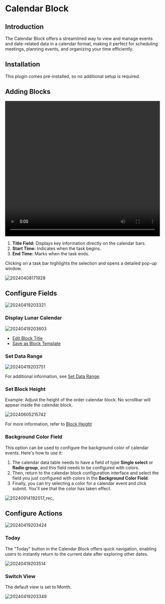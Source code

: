 # Calendar Block

<PluginInfo name="calendar"></PluginInfo>

## Introduction

The Calendar Block offers a streamlined way to view and manage events and date-related data in a calendar format, making it perfect for scheduling meetings, planning events, and organizing your time efficiently.

## Installation

This plugin comes pre-installed, so no additional setup is required.

## Adding Blocks

<video width="100%" height="440" controls>
      <source src="https://static-docs.nocobase.com/20240419201640.mp4" type="video/mp4">
</video>

1. **Title Field:** Displays key information directly on the calendar bars.
2. **Start Time:** Indicates when the task begins.
3. **End Time:** Marks when the task ends.

Clicking on a task bar highlights the selection and opens a detailed pop-up window.

![20240408171928](https://static-docs.nocobase.com/20240408171928.png)

## Configure Fields

![20240419203321](https://static-docs.nocobase.com/20240419203321.png)

### Display Lunar Calendar

![20240419203603](https://static-docs.nocobase.com/20240419203603.png)

- [Edit Block Title](/handbook/ui/blocks/block-settings/block-title)
- [Save as Block Template](/handbook/ui/blocks/block-settings/block-template)

### Set Data Range

![20240419203751](https://static-docs.nocobase.com/20240419203751.png)

For additional information, see [Set Data Range](/handbook/ui/blocks/block-settings/data-scope).

### Set Block Height

Example: Adjust the height of the order calendar block. No scrollbar will appear inside the calendar block.

![20240605215742](https://static-docs.nocobase.com/20240605215742.gif)

For more information, refer to [Block Height](/handbook/ui/blocks/block-settings/block-height)

### Background Color Field

This option can be used to configure the background color of calendar events. Here's how to use it:

1. The calendar data table needs to have a field of type **Single select** or **Radio group**, and this field needs to be configured with colors.
2. Then, return to the calendar block configuration interface and select the field you just configured with colors in the **Background Color Field**.
3. Finally, you can try selecting a color for a calendar event and click submit. You'll see that the color has taken effect.

![20240914192017_rec_](https://nocobase-docs.oss-cn-beijing.aliyuncs.com/20240914192017_rec_.gif)

## Configure Actions

![20240419203424](https://static-docs.nocobase.com/20240419203424.png)

### Today

The "Today" button in the Calendar Block offers quick navigation, enabling users to instantly return to the current date after exploring other dates.

![20240419203514](https://static-docs.nocobase.com/20240419203514.png)

### Switch View

The default view is set to Month.

![20240419203349](https://static-docs.nocobase.com/20240419203349.png)
